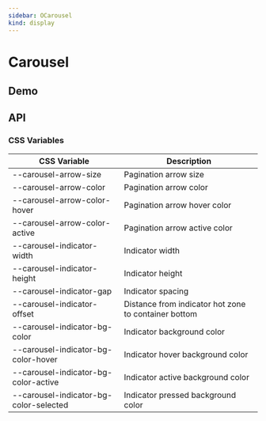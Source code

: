 ```yaml
---
sidebar: OCarousel
kind: display
---
```


# Carousel

## Demo

<!-- @usage CarouselUsage -->
<!-- @case CustomArrow -->
<!-- @case CustomIndicator -->
<!-- @case ThemeSwitch -->
<!-- @case:a|k|e SkinCarousel1 -->
<!-- @case:a|k|e SkinCarousel2 -->

## API

### CSS Variables

| CSS Variable | Description |
| --- | --- |
| \-\-carousel-arrow-size | Pagination arrow size |
| \-\-carousel-arrow-color | Pagination arrow color |
| \-\-carousel-arrow-color-hover | Pagination arrow hover color |
| \-\-carousel-arrow-color-active | Pagination arrow active color |
| \-\-carousel-indicator-width | Indicator width |
| \-\-carousel-indicator-height | Indicator height |
| \-\-carousel-indicator-gap | Indicator spacing |
| \-\-carousel-indicator-offset | Distance from indicator hot zone to container bottom |
| \-\-carousel-indicator-bg-color | Indicator background color |
| \-\-carousel-indicator-bg-color-hover | Indicator hover background color |
| \-\-carousel-indicator-bg-color-active | Indicator active background color |
| \-\-carousel-indicator-bg-color-selected | Indicator pressed background color |

<!-- @api OCarousel -->
<!-- @api OCarouselItem -->
